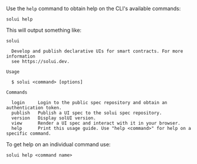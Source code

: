 Use the `help` command to obtain help on the CLI's available commands:

```shell
solui help
```

This will output something like:

```
solui

  Develop and publish declarative UIs for smart contracts. For more information
  see https://solui.dev.

Usage

  $ solui <command> [options]

Commands

  login     Login to the public spec repository and obtain an authentication token.
  publish   Publish a UI spec to the solui spec repository.
  version   Display solUI version.
  view      Render a UI spec and interact with it in your browser.
  help      Print this usage guide. Use "help <command>" for help on a specific command.
```

To get help on an individual command use:

```shell
solui help <command name>
```
